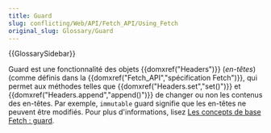 ```yaml
---
title: Guard
slug: conflicting/Web/API/Fetch_API/Using_Fetch
original_slug: Glossary/Guard
---
```


{{GlossarySidebar}}

Guard est une fonctionnalité des objets {{domxref("Headers")}} (_en-têtes_) (comme définis dans la {{domxref("Fetch_API","spécification Fetch")}}, qui permet aux méthodes telles que {{domxref("Headers.set","set()")}} et {{domxref("Headers.append","append()")}} de changer ou non les contenus des en-têtes. Par exemple, `immutable` guard signifie que les en-têtes ne peuvent être modifiés. Pour plus d'informations, lisez [Les concepts de base Fetch : guard](/fr/docs/Web/API/Fetch_API/Using_Fetch#guard).
